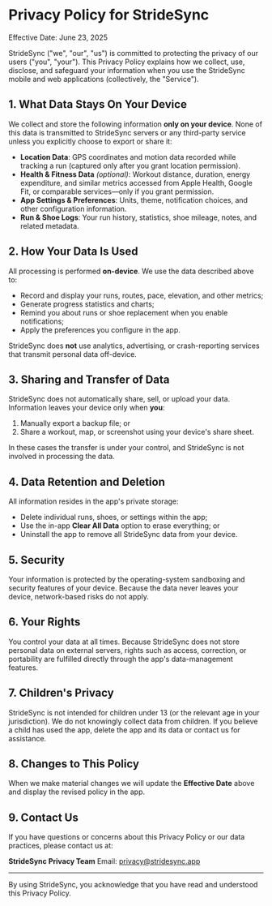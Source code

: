# Privacy Policy for StrideSync

Effective Date: June 23, 2025

StrideSync ("we", "our", "us") is committed to protecting the privacy of our users ("you", "your"). This Privacy Policy explains how we collect, use, disclose, and safeguard your information when you use the StrideSync mobile and web applications (collectively, the "Service").

## 1. What Data Stays On Your Device

We collect and store the following information **only on your device**. None of this data is transmitted to StrideSync servers or any third-party service unless you explicitly choose to export or share it:

- **Location Data**: GPS coordinates and motion data recorded while tracking a run (captured only after you grant location permission).
- **Health & Fitness Data** *(optional)*: Workout distance, duration, energy expenditure, and similar metrics accessed from Apple Health, Google Fit, or comparable services—only if you grant permission.
- **App Settings & Preferences**: Units, theme, notification choices, and other configuration information.
- **Run & Shoe Logs**: Your run history, statistics, shoe mileage, notes, and related metadata.

## 2. How Your Data Is Used

All processing is performed **on-device**. We use the data described above to:

- Record and display your runs, routes, pace, elevation, and other metrics;
- Generate progress statistics and charts;
- Remind you about runs or shoe replacement when you enable notifications;
- Apply the preferences you configure in the app.

StrideSync does **not** use analytics, advertising, or crash-reporting services that transmit personal data off-device.

## 3. Sharing and Transfer of Data

StrideSync does not automatically share, sell, or upload your data. Information leaves your device only when **you**:

1. Manually export a backup file; or
2. Share a workout, map, or screenshot using your device's share sheet.

In these cases the transfer is under your control, and StrideSync is not involved in processing the data.

## 4. Data Retention and Deletion

All information resides in the app's private storage:

- Delete individual runs, shoes, or settings within the app;
- Use the in-app **Clear All Data** option to erase everything; or
- Uninstall the app to remove all StrideSync data from your device.

## 5. Security

Your information is protected by the operating-system sandboxing and security features of your device. Because the data never leaves your device, network-based risks do not apply.

## 6. Your Rights

You control your data at all times. Because StrideSync does not store personal data on external servers, rights such as access, correction, or portability are fulfilled directly through the app's data-management features.

## 7. Children's Privacy

StrideSync is not intended for children under 13 (or the relevant age in your jurisdiction). We do not knowingly collect data from children. If you believe a child has used the app, delete the app and its data or contact us for assistance.

## 8. Changes to This Policy

When we make material changes we will update the **Effective Date** above and display the revised policy in the app.

## 9. Contact Us

If you have questions or concerns about this Privacy Policy or our data practices, please contact us at:

**StrideSync Privacy Team**
Email: privacy@stridesync.app

---
By using StrideSync, you acknowledge that you have read and understood this Privacy Policy. 